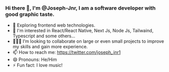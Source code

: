 ### Hi there 👋, I'm @Joseph-Jnr, I am a software developer with good graphic taste.

- 🔭 Exploring frontend web technologies.
- 🤔 I'm interested in React/React Native, Next Js, Node Js, Tailwaind, Typescript and some others...
- 👨🏾‍💻 I’m looking to collaborate on large or even small projects to improve my skills and gain more experience.
- 📫 How to reach me: https://twitter.com/joseph_jnr1
- 😄 Pronouns: He/Him
- ⚡ Fun fact: I love music!
